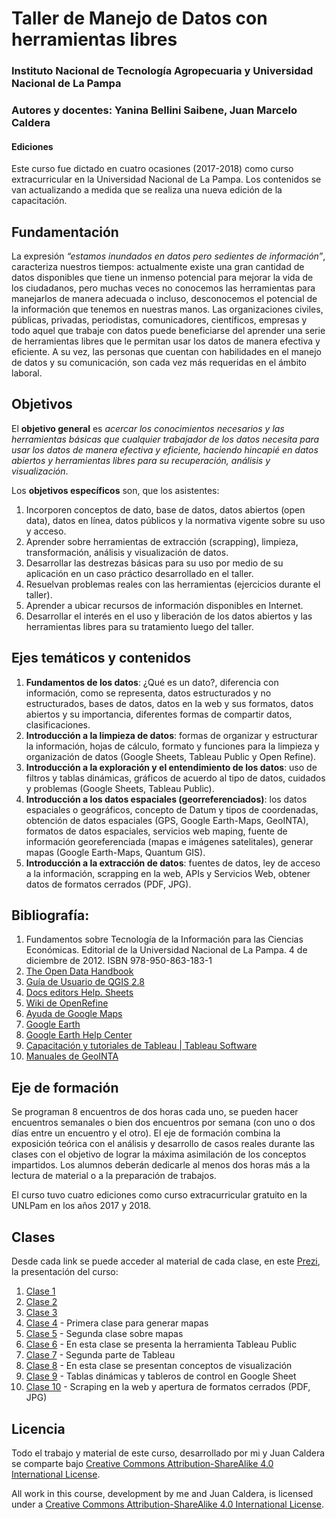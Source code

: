 # Taller de Manejo de Datos con herramientas libres

### Instituto Nacional de Tecnología Agropecuaria y Universidad Nacional de La Pampa

### Autores y docentes: Yanina Bellini Saibene, Juan Marcelo Caldera

#### Ediciones

Este curso fue dictado en cuatro ocasiones (2017-2018) como curso extracurricular en la Universidad Nacional de La Pampa.  Los contenidos se van actualizando a medida que se realiza una nueva edición de la capacitación.

## Fundamentación 

La expresión *“estamos inundados en datos pero sedientes de información”*, caracteriza nuestros tiempos: actualmente existe una gran cantidad de datos disponibles que tiene un inmenso potencial para mejorar la vida de los ciudadanos, pero muchas veces no conocemos las herramientas para manejarlos de manera adecuada o incluso, desconocemos el potencial de la información que tenemos en nuestras manos.  Las organizaciones civiles, públicas, privadas, periodistas, comunicadores, científicos, empresas y todo aquel que trabaje con datos puede beneficiarse del aprender una serie de herramientas libres que le permitan usar los datos de manera efectiva y eficiente.  A su vez, las personas que cuentan con habilidades en el manejo de datos y su comunicación, son cada vez más requeridas en el ámbito laboral.

## Objetivos 

El **objetivo general** es *acercar los conocimientos necesarios y las herramientas básicas que cualquier trabajador de los datos necesita para usar los datos de manera efectiva y eficiente, haciendo hincapié en datos abiertos y herramientas libres para su recuperación, análisis y visualización*.

Los **objetivos específicos** son, que los asistentes:

1.	Incorporen conceptos de dato, base de datos, datos abiertos (open data), datos en línea, datos públicos y la normativa vigente sobre su uso y acceso.
2.	Aprender sobre herramientas de extracción (scrapping), limpieza, transformación, análisis y visualización de datos.
3.	Desarrollar las destrezas básicas para su uso por medio de su aplicación en un caso práctico desarrollado en el taller.
4.	Resuelvan problemas reales con las herramientas (ejercicios durante el taller).
5.	Aprender a ubicar recursos de información disponibles en Internet.  
6.	Desarrollar el interés en el uso y liberación de los datos abiertos y las herramientas libres para su tratamiento luego del taller.

## Ejes temáticos y contenidos

1. **Fundamentos de los datos**: ¿Qué es un dato?, diferencia con información, como se representa, datos estructurados y no estructurados, bases de datos, datos en la web y sus formatos, datos abiertos y su importancia, diferentes formas de compartir datos, clasificaciones.
2. **Introducción a la limpieza de datos**: formas de organizar y estructurar la información, hojas de cálculo, formato y funciones para la limpieza y organización de datos (Google Sheets, Tableau Public y Open Refine).
3. **Introducción a la exploración y el entendimiento de los datos**: uso de filtros y tablas dinámicas, gráficos de acuerdo al tipo de datos, cuidados y problemas (Google Sheets, Tableau Public). 
4. **Introducción a los datos espaciales (georreferenciados)**: los datos espaciales o geográficos, concepto de Datum y tipos de coordenadas, obtención de datos espaciales (GPS, Google Earth-Maps, GeoINTA), formatos de datos espaciales, servicios web maping, fuente de información georeferenciada (mapas e imágenes satelitales), generar mapas (Google Earth-Maps, Quantum GIS).
5. **Introducción a la extracción de datos**: fuentes de datos, ley de acceso a la información, scrapping en la web, APIs y Servicios Web, obtener datos de formatos cerrados (PDF, JPG).

## Bibliografía:

1.	Fundamentos sobre Tecnología de la Información para las Ciencias Económicas. Editorial de la Universidad Nacional de La Pampa. 4 de diciembre de 2012. ISBN 978-950-863-183-1
2.	[The Open Data Handbook](http://opendatahandbook.org/) 
3.	[Guía de Usuario de QGIS 2.8](http://docs.qgis.org/2.8/es/docs/user_manual/) 
4.	[Docs editors Help. Sheets](https://support.google.com/docs/?hl=en#topic=2811806) 
5.	[Wiki de OpenRefine](https://github.com/OpenRefine/OpenRefine/wiki) 
6.	[Ayuda de Google Maps](https://support.google.com/maps/?hl=es#topic=3092425) 
7.	[Google Earth](http://www.google.com/earth/learn/)
8.	[Google Earth Help Center](https://support.google.com/earth/?hl=en#topic=4363013) 
9.	[Capacitación y tutoriales de Tableau | Tableau Software](http://www.tableau.com/es-es/learn/training) 
10.	[Manuales de GeoINTA](http://geointa.inta.gov.ar/help/) 

## Eje de formación

Se programan 8 encuentros de dos horas cada uno, se pueden hacer encuentros semanales o bien dos encuentros por semana (con uno o dos días entre un encuentro y el otro).  El eje de formación combina la exposición teórica con el análisis y desarrollo de casos reales durante las clases con el objetivo de lograr la máxima asimilación de los conceptos impartidos.  Los alumnos deberán dedicarle al menos dos horas más a la lectura de material o a la preparación de trabajos.

El curso tuvo cuatro ediciones como curso extracurricular gratuito en la UNLPam en los años 2017 y 2018.

## Clases

Desde cada link se puede acceder al material de cada clase, en este [Prezi](https://prezi.com/490kbwfqfjfc/presentacion-del-taller-de-manejo-de-datos/), la presentación del curso:

1. [Clase 1](https://github.com/yabellini/TallerManejoDeDatos/blob/master/clase1/README.md)
2. [Clase 2](https://github.com/yabellini/TallerManejoDeDatos/blob/master/clase2/README.md)
3. [Clase 3](https://github.com/yabellini/TallerManejoDeDatos/blob/master/clase3/README.md)
4. [Clase 4](https://github.com/yabellini/TallerManejoDeDatos/blob/master/clase4/README.md) - Primera clase para generar mapas
5. [Clase 5](https://github.com/yabellini/TallerManejoDeDatos/blob/master/clase5/README.md) - Segunda clase sobre mapas
6. [Clase 6](https://github.com/yabellini/TallerManejoDeDatos/blob/master/clase6/README.md) - En esta clase se presenta la herramienta Tableau Public
7. [Clase 7](https://github.com/yabellini/TallerManejoDeDatos/blob/master/clase7/README.md) - Segunda parte de Tableau
8. [Clase 8](https://github.com/yabellini/TallerManejoDeDatos/blob/master/clase8/README.md) - En esta clase se presentan conceptos de visualización
9. [Clase 9](https://github.com/yabellini/TallerManejoDeDatos/blob/master/clase9/README.md) - Tablas dinámicas y tableros de control en Google Sheet
10. [Clase 10](https://github.com/yabellini/TallerManejoDeDatos/blob/master/clase10/README.md) - Scraping en la web y apertura de formatos cerrados (PDF, JPG)


## Licencia

 Todo el trabajo y material de este curso, desarrollado por mi y Juan Caldera se comparte bajo [Creative Commons Attribution-ShareAlike 4.0 International License](https://creativecommons.org/licenses/by-sa/4.0/deed.es_ES).
 
 All work in this course, development by me and Juan Caldera, is licensed under a [Creative Commons Attribution-ShareAlike 4.0 International License](https://creativecommons.org/licenses/by-sa/4.0/deed.es_ES).
 
